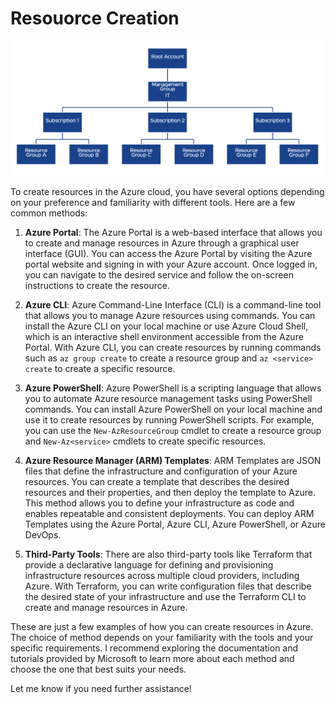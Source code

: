 # Resouorce Creation

![Methods to create Resource inn Azure Cloud](images/azure-resource-group-hierarchy.png)

To create resources in the Azure cloud, you have several options depending on your preference and familiarity with different tools. Here are a few common methods:

1. **Azure Portal**: The Azure Portal is a web-based interface that allows you to create and manage resources in Azure through a graphical user interface (GUI). You can access the Azure Portal by visiting the Azure portal website and signing in with your Azure account. Once logged in, you can navigate to the desired service and follow the on-screen instructions to create the resource.

2. **Azure CLI**: Azure Command-Line Interface (CLI) is a command-line tool that allows you to manage Azure resources using commands. You can install the Azure CLI on your local machine or use Azure Cloud Shell, which is an interactive shell environment accessible from the Azure Portal. With Azure CLI, you can create resources by running commands such as `az group create` to create a resource group and `az <service> create` to create a specific resource.

3. **Azure PowerShell**: Azure PowerShell is a scripting language that allows you to automate Azure resource management tasks using PowerShell commands. You can install Azure PowerShell on your local machine and use it to create resources by running PowerShell scripts. For example, you can use the `New-AzResourceGroup` cmdlet to create a resource group and `New-Az<service>` cmdlets to create specific resources.

4. **Azure Resource Manager (ARM) Templates**: ARM Templates are JSON files that define the infrastructure and configuration of your Azure resources. You can create a template that describes the desired resources and their properties, and then deploy the template to Azure. This method allows you to define your infrastructure as code and enables repeatable and consistent deployments. You can deploy ARM Templates using the Azure Portal, Azure CLI, Azure PowerShell, or Azure DevOps.
5. **Third-Party Tools**: There are also third-party tools like Terraform that provide a declarative language for defining and provisioning infrastructure resources across multiple cloud providers, including Azure. With Terraform, you can write configuration files that describe the desired state of your infrastructure and use the Terraform CLI to create and manage resources in Azure.

These are just a few examples of how you can create resources in Azure. The choice of method depends on your familiarity with the tools and your specific requirements. I recommend exploring the documentation and tutorials provided by Microsoft to learn more about each method and choose the one that best suits your needs.

Let me know if you need further assistance!
